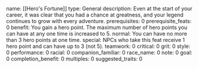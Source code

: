 name: [[Hero's Fortune]]
type: General
description: Even at the start of your career, it was clear that you had a chance at greatness, and your legend continues to grow with every adventure.
prerequisites: 0
prerequisite_feats: 0
benefit: You gain a hero point. The maximum number of hero points you can have at any one time is increased to 5.
normal: You can have no more than 3 hero points at one time.
special: NPCs who take this feat receive 1 hero point and can have up to 3 (not 5).
teamwork: 0
critical: 0
grit: 0
style: 0
performance: 0
racial: 0
companion_familiar: 0
race_name: 0
note: 0
goal: 0
completion_benefit: 0
multiples: 0
suggested_traits: 0
